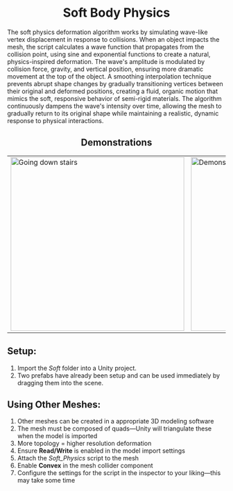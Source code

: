 <h1 align="center">Soft Body Physics </h1>
The soft physics deformation algorithm works by simulating wave-like vertex displacement in response to collisions. When an object impacts the mesh, the script calculates a wave function that propagates from the collision point, using sine and exponential functions to create a natural, physics-inspired deformation. The wave's amplitude is modulated by collision force, gravity, and vertical position, ensuring more dramatic movement at the top of the object. A smoothing interpolation technique prevents abrupt shape changes by gradually transitioning vertices between their original and deformed positions, creating a fluid, organic motion that mimics the soft, responsive behavior of semi-rigid materials. The algorithm continuously dampens the wave's intensity over time, allowing the mesh to gradually return to its original shape while maintaining a realistic, dynamic response to physical interactions.

<h2 align="center">Demonstrations</h2>
<table align="center">
  <tr>
    <td><img src="https://github.com/user-attachments/assets/6b54b303-3b45-411a-8813-4a1382f0336d" alt="Going down stairs" width="400"></td>
    <td><img src="https://github.com/user-attachments/assets/ab34e5f0-74a6-4362-a53b-00ccf2c4533d" alt="Demonstration" width="400"></td>
  </tr>
</table>

## Setup:
1. Import the *Soft* folder into a Unity project.
2. Two prefabs have already been setup and can be used immediately by dragging them into the scene.

## Using Other Meshes:
1. Other meshes can be created in a appropriate 3D modeling software
3. The mesh must be composed of quads—Unity will triangulate these when the model is imported
4. More topology = higher resolution deformation
5. Ensure **Read/Write** is enabled in the model import settings
6. Attach the *Soft_Physics* script to the mesh
7. Enable **Convex** in the mesh collider component
8. Configure the settings for the script in the inspector to your liking—this may take some time
